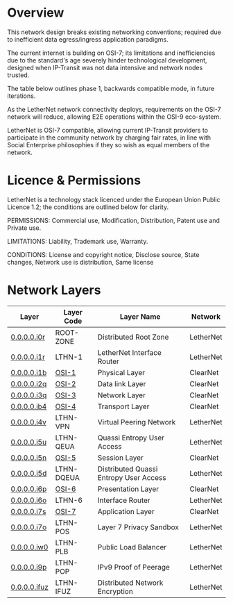 # Overview

This network design breaks existing networking conventions; required due to inefficient data egress/ingress application paradigms. 

The current internet is building on OSI-7; its limitations and inefficiencies due to the standard's age severely hinder technological development, designed when IP-Transit was not data intensive and network nodes trusted.

The table below outlines phase 1, backwards compatible mode, in future iterations.

As the LetherNet network connectivity deploys, requirements on the OSI-7 network will reduce, allowing E2E operations within the OSI-9 eco-system.

LetherNet is OSI-7 compatible, allowing current IP-Transit providers to participate in the community network by charging fair rates, in line with Social Enterprise philosophies if they so wish as equal members of the network.

# Licence & Permissions

LetherNet is a technology stack licenced under the European Union Public Licence 1.2; the conditions are outlined below for clarity. 

PERMISSIONS: Commercial use, Modification, Distribution, Patent use and Private use.

LIMITATIONS: Liability, Trademark use, Warranty.

CONDITIONS: License and copyright notice, Disclose source, State changes, Network use is distribution, Same license

# Network Layers


| Layer                                                | Layer Code                                                                   | Layer Name                             | Network   |
|------------------------------------------------------|------------------------------------------------------------------------------|----------------------------------------|-----------| 
| [0.0.0.0.i0r](https://www.namebase.io/domains/i0r)   | ROOT-ZONE                                                                    | Distributed Root Zone                  | LetherNet |
| [0.0.0.0.i1r](https://www.namebase.io/domains/i1r)   | LTHN-1                                                                       | LetherNet Interface Router             | LetherNet |
| [0.0.0.0.i1b](https://www.namebase.io/domains/i1b)   | [OSI-1](https://en.wikipedia.org/wiki/OSI_model#Layer_1:_Physical_layer)     | Physical Layer                         | ClearNet  |
| [0.0.0.0.i2q](https://www.namebase.io/domains/i2q)   | [OSI-2](https://en.wikipedia.org/wiki/OSI_model#Layer_2:_Data_link_layer)    | Data link Layer                        | ClearNet  |
| [0.0.0.0.i3q](https://www.namebase.io/domains/i3q)   | [OSI-3](https://en.wikipedia.org/wiki/OSI_model#Layer_3:_Network_layer)      | Network Layer                          | ClearNet  |
| [0.0.0.0.ib4](https://www.namebase.io/domains/ib4)   | [OSI-4](https://en.wikipedia.org/wiki/OSI_model#Layer_4:_Transport_layer)    | Transport Layer                        | ClearNet  |
| [0.0.0.0.i4v](https://www.namebase.io/domains/i4v)   | LTHN-VPN                                                                     | Virtual Peering Network                | LetherNet |
| [0.0.0.0.i5u](https://www.namebase.io/domains/i5u)   | LTHN-QEUA                                                                    | Quassi Entropy User Access             | LetherNet |
| [0.0.0.0.i5n](https://www.namebase.io/domains/i5n)   | [OSI-5](https://en.wikipedia.org/wiki/OSI_model#Layer_5:_Session_layer)      | Session Layer                          | ClearNet  |
| [0.0.0.0.i5d](https://www.namebase.io/domains/i5d)   | LTHN-DQEUA                                                                   | Distributed Quassi Entropy User Access | LetherNet |
| [0.0.0.0.i6p](https://www.namebase.io/domains/i6p)   | [OSI-6](https://en.wikipedia.org/wiki/OSI_model#Layer_6:_Presentation_layer) | Presentation Layer                     | ClearNet  |
| [0.0.0.0.i6o](https://www.namebase.io/domains/i6o)   | LTHN-6                                                                       | Interface Router                       | LetherNet |
| [0.0.0.0.i7s](https://www.namebase.io/domains/i7s)   | [OSI-7](https://en.wikipedia.org/wiki/OSI_model#Layer_7:_Application_layer)  | Application Layer                      | ClearNet  |
| [0.0.0.0.i7o](https://www.namebase.io/domains/i7o)   | LTHN-POS                                                                     | Layer 7 Privacy Sandbox                | LetherNet |
| [0.0.0.0.iw0](https://www.namebase.io/domains/iw0)   | LTHN-PLB                                                                     | Public Load Balancer                   | LetherNet |
| [0.0.0.0.i9p](https://www.namebase.io/domains/i9p)   | LTHN-POP                                                                     | IPv9 Proof of Peerage                  | LetherNet |
| [0.0.0.0.ifuz](https://www.namebase.io/domains/ifuz) | LTHN-IFUZ                                                                    | Distributed Network Encryption         | LetherNet |
